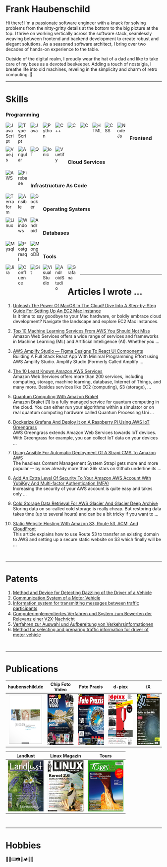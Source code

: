 # Frank Haubenschild
Hi there! I'm a passionate software engineer with a knack for solving problems from the nitty-gritty details at the bottom to the big picture at the top. 
I thrive on working vertically across the software stack, seamlessly weaving between frontend and backend development to create robust and elegant solutions.
As a seasoned software architect, I bring over two decades of hands-on experience to the table. 

Outside of the digital realm, I proudly wear the hat of a dad and like to take care of my bees as a devoted beekeeper. Adding a touch of nostalgia, I breathe 
life into old machines, reveling in the simplicity and charm of retro computing. 🚀

---

# Skills

### Programming
<img align="left" alt="JavaScript" width="30px" style="padding-right:10px;" src="https://cdn.jsdelivr.net/gh/devicons/devicon/icons/javascript/javascript-plain.svg" />
<img align="left" alt="TypeScript" width="30px" style="padding-right:10px;" src="https://cdn.jsdelivr.net/gh/devicons/devicon/icons/typescript/typescript-plain.svg" />
<img align="left" alt="Java" width="30px" style="padding-right:10px;" src="https://cdn.jsdelivr.net/gh/devicons/devicon/icons/java/java-original.svg"/>
<img align="left" alt="Python" width="30px" style="padding-right:10px;" src="https://cdn.jsdelivr.net/gh/devicons/devicon/icons/python/python-plain.svg" />
<img align="left" alt="C++" width="30px" style="padding-right:10px;" src="https://cdn.jsdelivr.net/gh/devicons/devicon/icons/cplusplus/cplusplus-line.svg" />
<img align="left" alt="C" width="30px" style="padding-right:10px;" src="https://cdn.jsdelivr.net/gh/devicons/devicon/icons/c/c-original.svg" />
<img align="left" alt="C" width="30px" style="padding-right:10px;" src="https://cdn.jsdelivr.net/gh/devicons/devicon/icons/php/php-original.svg" />
<img align="left" alt="HTML" width="30px" style="padding-right:10px;" src="https://cdn.jsdelivr.net/gh/devicons/devicon/icons/html5/html5-plain.svg" />
<img align="left" alt="CSS" width="30px" style="padding-right:10px;" src="https://cdn.jsdelivr.net/gh/devicons/devicon/icons/css3/css3-plain.svg" />
<img align="left" alt="NodeJs" width="30px" style="padding-right:10px;" src="https://cdn.jsdelivr.net/gh/devicons/devicon/icons/nodejs/nodejs-original.svg" />
<br />

### Frontend
<img align="left" alt="Vue.js" width="30px" style="padding-right:10px;" src="https://cdn.jsdelivr.net/gh/devicons/devicon/icons/vuejs/vuejs-original.svg" />
<img align="left" alt="Angular" width="30px" style="padding-right:10px;" src="https://cdn.jsdelivr.net/gh/devicons/devicon/icons/angularjs/angularjs-plain.svg" />
<img align="left" alt="QT" width="30px" style="padding-right:10px;" src="https://cdn.jsdelivr.net/gh/devicons/devicon/icons/qt/qt-original.svg" />
<img align="left" alt="Ionic" width="30px" style="padding-right:10px;" src="https://cdn.jsdelivr.net/gh/devicons/devicon/icons/ionic/ionic-original.svg" />
<img align="left" alt="Vuetify" width="30px" style="padding-right:10px;" src="https://cdn.jsdelivr.net/gh/devicons/devicon/icons/vuetify/vuetify-original.svg" />
<br />

### Cloud Services
<img align="left" alt="AWS" width="30px" style="padding-right:10px;"  src="https://cdn.jsdelivr.net/gh/devicons/devicon/icons/amazonwebservices/amazonwebservices-original.svg" />
<img align="left" alt="Firebase" width="30px" style="padding-right:10px;"  src="https://cdn.jsdelivr.net/gh/devicons/devicon/icons/firebase/firebase-plain.svg" />
<br />

### Infrastructure As Code
<img align="left" alt="Terraform" width="30px" style="padding-right:10px;"  src="https://cdn.jsdelivr.net/gh/devicons/devicon/icons/terraform/terraform-original.svg" />
<img align="left" alt="Ansible" width="30px" style="padding-right:10px;"  src="https://cdn.jsdelivr.net/gh/devicons/devicon/icons/ansible/ansible-original.svg" />
<img align="left" alt="Docker" width="30px" style="padding-right:10px;"  src="https://cdn.jsdelivr.net/gh/devicons/devicon/icons/docker/docker-original.svg" />
<br />

### Operating Systems
<img align="left" alt="Linux" width="30px" style="padding-right:10px;"  src="https://cdn.jsdelivr.net/gh/devicons/devicon/icons/linux/linux-original.svg" />
<img align="left" alt="Windows" width="30px" style="padding-right:10px;"  src="https://cdn.jsdelivr.net/gh/devicons/devicon/icons/windows8/windows8-original.svg" />
<img align="left" alt="Android" width="30px" style="padding-right:10px;"  src="https://cdn.jsdelivr.net/gh/devicons/devicon/icons/android/android-original.svg" />
<br />

### Databases
<img align="left" alt="Mysql" width="30px" style="padding-right:10px;" src="https://cdn.jsdelivr.net/gh/devicons/devicon/icons/mysql/mysql-original.svg" />
<img align="left" alt="Postgresql" width="30px" style="padding-right:10px;" src="https://cdn.jsdelivr.net/gh/devicons/devicon/icons/postgresql/postgresql-original.svg" />
<img align="left" alt="MongoDB" width="30px" style="padding-right:10px;" src="https://cdn.jsdelivr.net/gh/devicons/devicon/icons/mongodb/mongodb-original.svg" />
<br />

### Tools
<img align="left" alt="Jira" width="30px" style="padding-right:10px;" src="https://cdn.jsdelivr.net/gh/devicons/devicon/icons/jira/jira-original.svg" />
<img align="left" alt="Confluence" width="30px" style="padding-right:10px;" src="https://cdn.jsdelivr.net/gh/devicons/devicon/icons/confluence/confluence-original.svg" />
<img align="left" alt="Git" width="30px" style="padding-right:10px;" src="https://cdn.jsdelivr.net/gh/devicons/devicon/icons/git/git-original.svg" />
<img align="left" alt="VisualStudio" width="30px" style="padding-right:10px;" src="https://cdn.jsdelivr.net/gh/devicons/devicon/icons/visualstudio/visualstudio-plain.svg" />
<img align="left" alt="AndroidStudio" width="30px" style="padding-right:10px;" src="https://cdn.jsdelivr.net/gh/devicons/devicon/icons/androidstudio/androidstudio-original.svg" />
<img align="left" alt="Grafana" width="30px" style="padding-right:10px;" src="https://cdn.jsdelivr.net/gh/devicons/devicon/icons/grafana/grafana-original.svg" />
<br />

---

# Articles I wrote ...
1. [Unleash The Power Of MacOS In The Cloud! Dive Into A Step-by-Step Guide For Setting Up An EC2 Mac Instance](https://medium.com/@haubenschild/unleash-the-power-of-macos-in-the-cloud-a-step-by-step-guide-for-setting-up-an-ec2-mac-instance-55d74d688685)<br />
   Is it time to say goodbye to your Mac hardware, or boldly embrace cloud development? Navigate the landscape and explore EC2 Mac instances.
     
2. [Top 10 Machine Learning Services From AWS You Should Not Miss](https://haubenschild.medium.com/the-top-10-machine-learning-services-from-aws-you-should-not-miss-fd71aa9f8f4d)<br />
   Amazon Web Services offers a wide range of services and frameworks in Machine Learning (ML) and Artificial Intelligence (AI). Whether you …

3. [AWS Amplify Studio — Figma Designs To React UI Components](https://haubenschild.medium.com/aws-amplify-studio-figma-designs-to-react-ui-components-3acf12ab2670)<br />
   Building A Full Stack React App With Minimal Programming Effort using AWS Amplify Studio. Amplify Studio (Formerly Called Amplify …
  
4. [The 10 Least Known Amazon AWS Services](https://haubenschild.medium.com/the-10-least-known-amazon-aws-services-e452bfd9d5e8)<br />
   Amazon Web Services offers more than 200 services, including computing, storage, machine learning, database, Internet of Things, and many more. Besides services like EC2 (computing), S3 (storage), …

5. [Quantum Computing With Amazon Braket](https://haubenschild.medium.com/quantum-computing-with-amazon-braket-733748d1ee78)<br />
   Amazon Braket [1] is a fully managed service for quantum computing in the cloud. You can either run your algorithms within a simulator or on real quantum computing hardware called Quantum Processing Uni …
  
6. [Dockerize Grafana And Deploy It on A Raspberry Pi Using AWS IoT Greengrass](https://haubenschild.medium.com/dockerize-grafana-and-deploy-it-on-a-raspberry-pi-using-aws-iot-greengrass-4d42095a1ab0)<br />
   AWS Greengrass extends Amazon Web Services towards IoT devices. With Greengrass for example, you can collect IoT data on your devices …
     
7. [Using Ansible For Automatic Deployment Of A Strapi CMS To Amazon AWS](https://haubenschild.medium.com/automate-your-amazon-aws-deployment-of-your-strapi-based-project-with-ansible-4ac3e7dc8d4d)<br />
   The headless Content Management System Strapi gets more and more popular — by now already more than 36k stars on Github underline its …
  
8. [Add An Extra Level Of Security To Your Amazon AWS Account With YubiKey And Multi-factor Authentication (MFA)](https://haubenschild.medium.com/add-an-extra-level-of-security-to-your-amazon-aws-account-with-yubikey-and-mfa-df52b67482c2)<br />
   Increasing the security of your AWS account is quite easy and takes only …
  
9. [Cold Storage Data Retrieval For AWS Glacier And Glacier Deep Archive](https://haubenschild.medium.com/cold-storage-data-retrieval-for-aws-glacier-and-glacier-deep-archive-6e8ab846006a)<br />
   Storing data on so-called cold storage is really cheap. But restoring data takes time (up to several hours) and can be a bit tricky if you want to …
  
10. [Static Website Hosting With Amazon S3, Route 53, ACM, And CloudFront](https://haubenschild.medium.com/static-website-hosting-with-amazon-s3-route-53-acm-and-cloudfront-ef7d3630b402)<br />
   This article explains how to use Route 53 to transfer an existing domain to AWS and setting up a secure static website on S3 which finally will be …
<br />     

---

# Patents
1. [Method and Device for Detecting Dazzling of the Driver of a Vehicle](https://depatisnet.dpma.de/DepatisNet/depatisnet?action=pdf&docid=WO002013127674A3&xxxfull=1)
2. [Communication System of a Motor Vehicle](https://depatisnet.dpma.de/DepatisNet/depatisnet?action=pdf&docid=WO002013053678A1&xxxfull=1)
3. [Information system for transmitting messages between traffic participants](https://depatisnet.dpma.de/DepatisNet/depatisnet?action=pdf&docid=EP000002482266A1&xxxfull=1)
4. [Computerimplementiertes Verfahren und System zum Bewerten der Relevanz einer V2X-Nachricht](https://depatisnet.dpma.de/DepatisNet/depatisnet?action=pdf&docid=DE102020215739B4&xxxfull=1)
5. [Verfahren zur Auswahl und Aufbereitung von Verkehrsinformationen](https://depatisnet.dpma.de/DepatisNet/depatisnet?action=pdf&docid=DE102012212815B4&xxxfull=1)
6. [Method for selecting and preparing traffic information for driver of motor vehicle](https://depatisnet.dpma.de/DepatisNet/depatisnet?action=pdf&docid=DE102019207109A1&xxxfull=1)
<br />

---

# Publications
| haubenschild.de | Chip Foto Video | Foto Praxis | d-pixx | iX |
| ------- | ------- | ------- | ------- | ------- |
| <img src="publications_cover_photos/Siegen_Auflage.jpg" width="115" height="165"> | <img src="publications_cover_photos/big__titel_12_2012_dvd-1_1.jpg" width="115" height="165"> | <img src="publications_cover_photos/cover330.php_.jpg" width="115" height="165"> | <img src="publications_cover_photos/dp_1004_titel_300px.jpg" width="115" height="165"> | <img src="publications_cover_photos/ix.jpg" width="115" height="165"> |

| Landlust| Linux Magazin | Tours | 
| ------- | ------- | ------- | 
| <img src="publications_cover_photos/landlust-cover-535x770.jpg" width="115" height="165"> | <img src="publications_cover_photos/linux-magazin.png" width="115" height="165"> | <img src="publications_cover_photos/titel0308.jpg" width="115" height="165"> | 
<br />

---

# Hobbies
🐝💾⌨️📷🐠🏕️🍅📖

